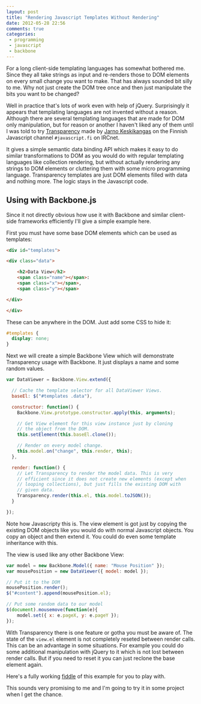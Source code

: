 ```yaml
---
layout: post
title: "Rendering Javascript Templates Without Rendering"
date: 2012-05-28 22:56
comments: true
categories:
 - programming
 - javascript
 - backbone
---
```


For a long client-side templating languages has somewhat bothered me. Since
they all take strings as input and re-renders those to DOM elements on every
small change you want to make. That has always sounded bit silly to me.  Why
not just create the DOM tree once and then just manipulate the bits you want to
be changed?

<!--more-->

Well in practice that's lots of work even with help of jQuery. Surprisingly it
appears that templating languages are not invented without a reason. Although
there are several templating languages that are made for DOM only manipulation,
but for reason or another I haven't liked any of them until I was told to try
[Transparency][] made by [Jarno Keskikangas][pyykkis] on the Finnish Javascript
channel `#javascript.fi` on IRCnet.

It gives a simple semantic data binding API which makes it easy to do similar
transformations to DOM as you would do with regular templating languages like
collection rendering, but without actually rendering any strings to DOM
elements or cluttering them with some micro programming language. Transparency
templates are just DOM elements filled with data and nothing more. The logic
stays in the Javascript code.


## Using with Backbone.js

Since it not directly obvious how use it with Backbone and similar client-side
frameworks efficiently I'll give a simple example here.

First you must have some base DOM elements which can be used as templates:

```html
<div id="templates">

<div class="data">

    <h2>Data View</h2>
    <span class="name"></span>:
    <span class="x"></span>,
    <span class="y"></span>

</div>

</div>
```

These can be anywhere in the DOM. Just add some CSS to hide it:

```css
#templates {
  display: none;
}
```

Next we will create a simple Backbone View which will demonstrate Transparency
usage with Backbone. It just displays a name and some random values.

```javascript
var DataViewer = Backbone.View.extend({

  // Cache the template selector for all DataViewer Views.
  baseEl: $("#templates .data"),

  constructor: function() {
    Backbone.View.prototype.constructor.apply(this, arguments);

    // Get View element for this view instance just by cloning
    // the object from the DOM.
    this.setElement(this.baseEl.clone());

    // Render on every model change.
    this.model.on("change", this.render, this);
  },

  render: function() {
    // Let Transparency to render the model data. This is very
    // efficient since it does not create new elements (except when
    // looping collections), but just fills the existing DOM with
    // given data.
    Transparency.render(this.el, this.model.toJSON());
  }

});
```

Note how Javascripty this is. The view element is got just by copying the
existing DOM objects like you would do with normal Javascript objects. You
copy an object and then extend it. You could do even some template inheritance
with this.

The view is used like any other Backbone View:

```javascript
var model = new Backbone.Model({ name: "Mouse Position" });
var mousePosition = new DataViewer({ model: model });

// Put it to the DOM
mousePosition.render();
$("#content").append(mousePosition.el);

// Put some random data to our model
$(document).mousemove(function(e){
    model.set({ x: e.pageX, y: e.pageY });
});
```

With Transparency there is one feature or gotha you must be aware of. The state
of the `view.el` element is not completely reseted between render calls. This
can be an advantage in some situations. For example you could do some
additional manipulation with jQuery to it which is not lost between render
calls. But if you need to reset it you can just reclone the base element again.

Here's a fully working [fiddle](http://jsfiddle.net/DBq9v/1/) of this example
for you to play with.

This sounds very promising to me and I'm going to try it in some project when I
get the chance.

[Transparency]: http://leonidas.github.com/transparency/
[pyykkis]: https://github.com/pyykkis
[Transparency Wiki]: https://github.com/leonidas/transparency/wiki/Defining-template-engine-performance

